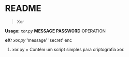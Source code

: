 # README

> Xor 

**Usage:** _xor.py_ ****MESSAGE**** ****PASSWORD**** OPERATION

**eX:** _xor.py_ 'message' 'secret' enc

1. xor.py = Contém um script simples para criptografia xor.

